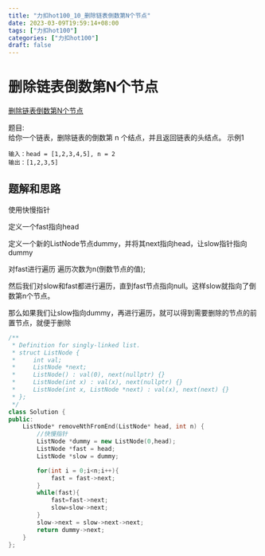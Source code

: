 ```yaml
---
title: "力扣hot100_10_删除链表倒数第N个节点"
date: 2023-03-09T19:59:14+08:00
tags: ["力扣hot100"]
categories: ["力扣hot100"]
draft: false
---
```


# 删除链表倒数第N个节点
[删除链表倒数第N个节点](https://leetcode.cn/problems/remove-nth-node-from-end-of-list/)

题目:  
给你一个链表，删除链表的倒数第 n 个结点，并且返回链表的头结点。
示例1
```text
输入：head = [1,2,3,4,5], n = 2
输出：[1,2,3,5]

```

## 题解和思路
使用快慢指针   

定义一个fast指向head  

定义一个新的ListNode节点dummy，并将其next指向head，让slow指针指向dummy  

对fast进行遍历 遍历次数为n(倒数节点的值);  

然后我们对slow和fast都进行遍历，直到fast节点指向null。这样slow就指向了倒数第n个节点。  

那么如果我们让slow指向dummy，再进行遍历，就可以得到需要删除的节点的前置节点，就便于删除  

```c++
/**
 * Definition for singly-linked list.
 * struct ListNode {
 *     int val;
 *     ListNode *next;
 *     ListNode() : val(0), next(nullptr) {}
 *     ListNode(int x) : val(x), next(nullptr) {}
 *     ListNode(int x, ListNode *next) : val(x), next(next) {}
 * };
 */
class Solution {
public:
    ListNode* removeNthFromEnd(ListNode* head, int n) {
        //快慢指针
        ListNode *dummy = new ListNode(0,head);
        ListNode *fast = head;
        ListNode *slow = dummy;

        for(int i = 0;i<n;i++){
            fast = fast->next;
        }
        while(fast){
            fast=fast->next;
            slow=slow->next;
        }
        slow->next = slow->next->next;
        return dummy->next;
    }
};
```
